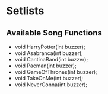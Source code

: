 # Setlists

## Available Song Functions
* void HarryPotter(int buzzer);
* void Asabranca(int buzzer);
* void CantinaBand(int buzzer);
* void Pacman(int buzzer);
* void GameOfThrones(int buzzer);
* void TakeOnMe(int buzzer);
* void NeverGonna(int buzzer);
